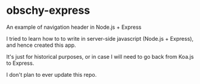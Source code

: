 # obschy-express

An example of navigation header in Node.js + Express

I tried to learn how to to write in server-side javascript (Node.js + Express), and hence created this app.

It's just for historical purposes, or in case I will need to go back from Koa.js to Express.

I don't plan to ever update this repo.
